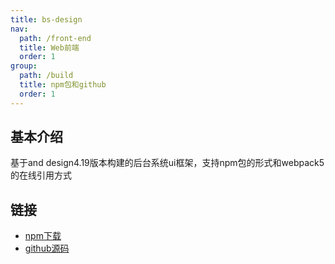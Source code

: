```yaml
---
title: bs-design
nav:
  path: /front-end
  title: Web前端
  order: 1
group:
  path: /build
  title: npm包和github
  order: 1
---
```


## 基本介绍
基于and design4.19版本构建的后台系统ui框架，支持npm包的形式和webpack5的在线引用方式

## 链接
- [npm下载](https://www.npmjs.com/package/bs-design)
- [github源码](https://github.com/MaxNong/bs-design)
